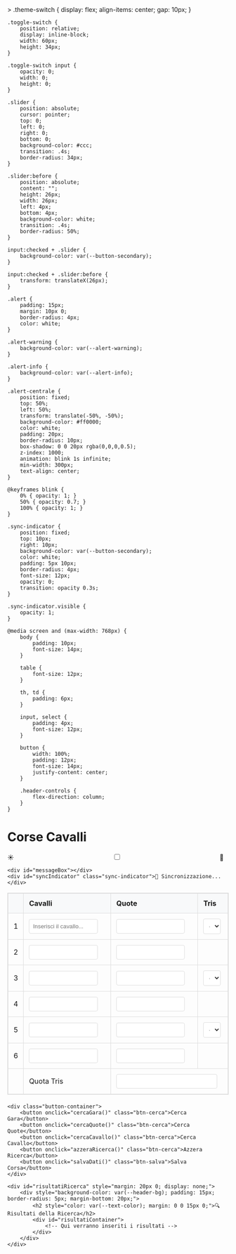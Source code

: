 <!DOCTYPE html>
<html data-theme="light">
<head>
 >
    <title>Corse Cavalli</title>
    <meta name="viewport" content="width=device-width, initial-scale=1, maximum-scale=1">
<style>
    :root[data-theme="light"] {
        --bg-color: #ffffff;
        --text-color: #333333;
        --border-color: #dddddd;
        --header-bg: #f8f9fa;
        --button-primary: #4CAF50;
        --button-secondary: #2196F3;
        --alert-warning: #f44336;
        --alert-info: #2196F3;
    }

    :root[data-theme="dark"] {
        --bg-color: #1a1a1a;
        --text-color: #ffffff;
        --border-color: #444444;
        --header-bg: #2d2d2d;
        --button-primary: #45a049;
        --button-secondary: #1976d2;
        --alert-warning: #d32f2f;
        --alert-info: #1976d2;
    }
   body {
        font-family: Arial, sans-serif;
        max-width: 1200px;
        margin: 0 auto;
        padding: 20px;
        background-color: var(--bg-color);
           color: var(--text-color);
        transition: all 0.3s ease;
    }

    .header-controls {
        display: flex;
        justify-content: space-between;
        align-items: center;
        margin-bottom: 20px;
        flex-wrap: wrap;
        gap: 10px;
    }

    table {
        width: 100%;
        border-collapse: collapse;
        margin-bottom: 20px;
        border: 1px solid var(--border-color);
    }

    th, td {
        padding: 12px;
        text-align: left;
        border: 1px solid var(--border-color);
    }

    th {
        background-color: var(--header-bg);
    }

    input, select {
        width: 90%;
        padding: 8px;
        border: 1px solid var(--border-color);
        border-radius: 4px;
        background-color: var(--bg-color);
        color: var(--text-color);
    }

    .button-container {
        display: flex;
        gap: 10px;
        margin: 20px 0;
        flex-wrap: wrap;
    }

    button {
        padding: 10px 20px;
        color: white;
        border: none;
        border-radius: 4px;
        cursor: pointer;
        transition: opacity 0.3s ease;
    }

    button:hover {
        opacity: 0.9;
    }

    .btn-salva {
        background-color: var(--button-primary);
    }

    .btn-cerca {
        background-color: var(--button-secondary);
    }
</style>
<st<style>
    .theme-switch {
        display: flex;
        align-items: center;
        gap: 10px;
    }

    .toggle-switch {
        position: relative;
        display: inline-block;
        width: 60px;
        height: 34px;
    }

    .toggle-switch input {
        opacity: 0;
        width: 0;
        height: 0;
    }

    .slider {
        position: absolute;
        cursor: pointer;
        top: 0;
        left: 0;
        right: 0;
        bottom: 0;
        background-color: #ccc;
        transition: .4s;
        border-radius: 34px;
    }

    .slider:before {
        position: absolute;
        content: "";
        height: 26px;
        width: 26px;
        left: 4px;
        bottom: 4px;
        background-color: white;
        transition: .4s;
        border-radius: 50%;
    }

    input:checked + .slider {
        background-color: var(--button-secondary);
    }

    input:checked + .slider:before {
        transform: translateX(26px);
    }

    .alert {
        padding: 15px;
        margin: 10px 0;
        border-radius: 4px;
        color: white;
    }

    .alert-warning {
        background-color: var(--alert-warning);
    }

    .alert-info {
        background-color: var(--alert-info);
    }

    .alert-centrale {
        position: fixed;
        top: 50%;
        left: 50%;
        transform: translate(-50%, -50%);
        background-color: #ff0000;
        color: white;
        padding: 20px;
        border-radius: 10px;
        box-shadow: 0 0 20px rgba(0,0,0,0.5);
        z-index: 1000;
        animation: blink 1s infinite;
        min-width: 300px;
        text-align: center;
    }

    @keyframes blink {
        0% { opacity: 1; }
        50% { opacity: 0.7; }
        100% { opacity: 1; }
    }

    .sync-indicator {
        position: fixed;
        top: 10px;
        right: 10px;
        background-color: var(--button-secondary);
        color: white;
        padding: 5px 10px;
        border-radius: 4px;
        font-size: 12px;
        opacity: 0;
        transition: opacity 0.3s;
    }

    .sync-indicator.visible {
        opacity: 1;
    }

    @media screen and (max-width: 768px) {
        body {
            padding: 10px;
            font-size: 14px;
        }

        table {
            font-size: 12px;
        }

        th, td {
            padding: 6px;
        }

        input, select {
            padding: 4px;
            font-size: 12px;
        }

        button {
            width: 100%;
            padding: 12px;
            font-size: 14px;
            justify-content: center;
        }

        .header-controls {
            flex-direction: column;
        }
    }
</style>
</head>
<body>
    <div class="header-controls">
        <h1>Corse Cavalli</h1>
        <div class="theme-switch">
            <span>☀️</span>
            <label class="toggle-switch">
                <input type="checkbox" id="themeToggle">
                <span class="slider"></span>
            </label>
            <span>🌙</span>
        </div>
    </div>
    
    <div id="messageBox"></div>
    <div id="syncIndicator" class="sync-indicator">🔄 Sincronizzazione...</div>
<table id="mainTable">
    <tr>
        <th></th>
        <th>Cavalli</th>
        <th>Quote</th>
        <th>Tris</th>
    </tr>
    <!-- Riga 1: con tris (primo posto) -->
    <tr>
        <td>1</td>
        <td>
            <div class="cavalli-input-container">
                <input type="text" class="cavalli-input" placeholder="Inserisci il cavallo...">
            </div>
        </td>
        <td>
            <input type="number" inputmode="decimal" class="quota-input" step="0.01">
        </td>
        <td>
            <select class="tris-select">
                <option value="">-</option>
                <option value="1">1</option>
                <option value="2">2</option>
                <option value="3">3</option>
                <option value="4">4</option>
                <option value="5">5</option>
                <option value="6">6</option>
            </select>
        </td>
    </tr>
    <!-- Riga 2: senza tris -->
    <tr>
        <td>2</td>
        <td>
            <div class="cavalli-input-container">
                <input type="text" class="cavalli-input">
            </div>
        </td>
        <td>
            <input type="number" inputmode="decimal" class="quota-input" step="0.01">
        </td>
        <td></td>
    </tr>
    <!-- Riga 3: con tris (secondo posto) -->
    <tr>
        <td>3</td>
        <td>
            <div class="cavalli-input-container">
                <input type="text" class="cavalli-input">
            </div>
        </td>
        <td>
            <input type="number" inputmode="decimal" class="quota-input" step="0.01">
        </td>
        <td>
            <select class="tris-select">
                <option value="">-</option>
                <option value="1">1</option>
                <option value="2">2</option>
                <option value="3">3</option>
                <option value="4">4</option>
                <option value="5">5</option>
                <option value="6">6</option>
            </select>
        </td>
    </tr>
    <!-- Riga 4: senza tris -->
    <tr>
        <td>4</td>
        <td>
            <div class="cavalli-input-container">
                <input type="text" class="cavalli-input">
            </div>
        </td>
        <td>
            <input type="number" inputmode="decimal" class="quota-input" step="0.01">
        </td>
        <td></td>
    </tr>
    <!-- Riga 5: con tris (terzo posto) -->
    <tr>
        <td>5</td>
        <td>
            <div class="cavalli-input-container">
                <input type="text" class="cavalli-input">
            </div>
        </td>
        <td>
            <input type="number" inputmode="decimal" class="quota-input" step="0.01">
        </td>
        <td>
            <select class="tris-select">
                <option value="">-</option>
                <option value="1">1</option>
                <option value="2">2</option>
                <option value="3">3</option>
                <option value="4">4</option>
                <option value="5">5</option>
                <option value="6">6</option>
            </select>
        </td>
    </tr>
    <!-- Riga 6: senza tris -->
    <tr>
        <td>6</td>
        <td>
            <div class="cavalli-input-container">
                <input type="text" class="cavalli-input">
            </div>
        </td>
        <td>
            <input type="number" inputmode="decimal" class="quota-input" step="0.01">
        </td>
        <td></td>
    </tr>
    <!-- Riga Quota Tris -->
    <tr>
        <td></td>
        <td>Quota Tris</td>
        <td colspan="2">
            <input type="number" inputmode="decimal" class="quota-tris" step="0.01" style="width: 95%">
        </td>
    </tr>
</table>

    <div class="button-container">
        <button onclick="cercaGara()" class="btn-cerca">Cerca Gara</button>
        <button onclick="cercaQuote()" class="btn-cerca">Cerca Quote</button>
        <button onclick="cercaCavallo()" class="btn-cerca">Cerca Cavallo</button>
        <button onclick="azzeraRicerca()" class="btn-cerca">Azzera Ricerca</button>
        <button onclick="salvaDati()" class="btn-salva">Salva Corsa</button>
    </div>

    <div id="risultatiRicerca" style="margin: 20px 0; display: none;">
        <div style="background-color: var(--header-bg); padding: 15px; border-radius: 5px; margin-bottom: 20px;">
            <h2 style="color: var(--text-color); margin: 0 0 15px 0;">🔍 Risultati della Ricerca</h2>
            <div id="risultatiContainer">
                <!-- Qui verranno inseriti i risultati -->
            </div>
        </div>
    </div>
<script>
let corse = [];
const SHEETS_URL = 'https://script.google.com/macros/s/AKfycbytqre6y_4j-8KJkpHtAL2b5Rl3sMxhk9Qw6e_N29cLQalqkNWDD7uW2ghS0V2EjIUj/exec';

async function leggiDaGoogleSheets() {
    try {
        document.getElementById('syncIndicator').classList.add('visible');
        const response = await fetch(SHEETS_URL + '?action=read');
        const data = await response.json();
        if (data && data.corse) {
            corse = data.corse.map(corsa => ({
                ...corsa,
                trisVincente: typeof corsa.trisVincente === 'string' ? 
                    JSON.parse(corsa.trisVincente) : corsa.trisVincente
            }));
        }
        document.getElementById('syncIndicator').classList.remove('visible');
    } catch (error) {
        console.error('Errore nella sincronizzazione:', error);
        document.getElementById('syncIndicator').classList.remove('visible');
    }
}

const themeToggle = document.getElementById('themeToggle');
themeToggle.checked = localStorage.getItem('theme') === 'dark';

function toggleTheme() {
    const html = document.documentElement;
    const isDark = themeToggle.checked;
    html.setAttribute('data-theme', isDark ? 'dark' : 'light');
    localStorage.setItem('theme', isDark ? 'dark' : 'light');
}

function mostraMessaggio(messaggio, tipo) {
    const messageBox = document.getElementById('messageBox');
    messageBox.innerHTML = `<div class="alert alert-${tipo}">${messaggio}</div>`;
    setTimeout(() => {
        messageBox.innerHTML = '';
    }, 8000);
}

function mostraAlertCentrale(tipo, risultati) {
    const audio = new Audio('https://www.soundjay.com/misc/sounds/bell-ringing-01.mp3');
    audio.play();

    const alertDiv = document.createElement('div');
    alertDiv.className = 'alert-centrale';
    
    let titoloMessaggio = '';
    switch(tipo) {
        case 'gara':
            titoloMessaggio = '‼️ GARE TROVATE ‼️';
            break;
        case 'cavallo':
            titoloMessaggio = '‼️ CAVALLO TROVATO ‼️';
            break;
        case 'quote':
            titoloMessaggio = '‼️ QUOTE TROVATE ‼️';
            break;
    }

    alertDiv.innerHTML = `
        <h2>${titoloMessaggio}</h2>
        <div class="alert-contenuto">
            <p>Trovati ${risultati} risultati</p>
            <p><strong>Controlla la tabella sotto</strong></p>
        </div>
        <button class="alert-button" onclick="this.parentElement.remove()">OK - HO VISTO</button>
    `;

    document.body.appendChild(alertDiv);
}

function formattaTrisVincente(tris) {
    if (typeof tris === 'string' && tris.includes('-')) {
        return tris;
    }
    if (tris && typeof tris === 'object' && 'primo' in tris && 'secondo' in tris && 'terzo' in tris) {
        return `${tris.primo}-${tris.secondo}-${tris.terzo}`;
    }
    return 'N/A';
}

function cercaGara() {
    const quoteAttuali = [];
    const righe = document.querySelectorAll('#mainTable tr');

    // Raccoglie tutti i dati inseriti
    for (let i = 1; i < 7; i++) {
        const cavallo = righe[i].querySelector('.cavalli-input').value;
        const quota = righe[i].querySelector('.quota-input').value;

        if (!cavallo || !quota) {
            mostraMessaggio('⚠️ Per cercare una gara devi inserire tutti i cavalli e tutte le quote!', 'warning');
            return;
        }

        quoteAttuali.push({
            cavalli: cavallo,
            quota: quota
        });
    }

    const risultati = corse.filter(corsa => {
        return corsa.dati.every((riga, index) => {
            const quoteRiga = quoteAttuali[index];
            return riga.cavalli === quoteRiga.cavalli &&
                   riga.quota === quoteRiga.quota;
        });
    });

    mostraRisultatiRicerca(risultati, 'gara');
}

function cercaCavallo() {
    const corsia = prompt('Inserisci il numero della corsia (1-6):');
    if (!corsia || !['1','2','3','4','5','6'].includes(corsia)) {
        mostraMessaggio('⚠️ Inserisci un numero di corsia valido (1-6)', 'warning');
        return;
    }

    const cavalloDaCercare = prompt('Inserisci il nome del cavallo da cercare:');
    if (!cavalloDaCercare) {
        mostraMessaggio('⚠️ Inserisci il nome del cavallo', 'warning');
        return;
    }

    const corsiaIndex = parseInt(corsia) - 1;
    const risultati = corse.filter(corsa => {
        const rigaCorsa = corsa.dati[corsiaIndex];
        return rigaCorsa && rigaCorsa.cavalli.toLowerCase().includes(cavalloDaCercare.toLowerCase());
    });

    mostraRisultatiRicerca(risultati, 'cavallo');
}

function cercaQuote() {
    const righe = document.querySelectorAll('#mainTable tr');
    const quoteAttuali = [];

    for (let i = 1; i < 7; i++) {
        const quota = righe[i].querySelector('.quota-input').value;
        if (quota) {
            quoteAttuali.push({
                numero: i,
                quota: quota
            });
        }
    }

    if (quoteAttuali.length === 0) {
        mostraMessaggio('⚠️ Inserisci almeno una quota da cercare', 'warning');
        return;
    }

    const risultati = corse.filter(corsa => {
        return quoteAttuali.every(quotaRiga => {
            const rigaCorsa = corsa.dati[quotaRiga.numero - 1];
            return rigaCorsa && rigaCorsa.quota === quotaRiga.quota;
        });
    });

    mostraRisultatiRicerca(risultati, 'quote');
}
function mostraRisultatiRicerca(risultati, tipo) {
    const risultatiDiv = document.getElementById('risultatiRicerca');
    const risultatiContainer = document.getElementById('risultatiContainer');
    
    if (!risultatiDiv || !risultatiContainer) {
        console.error('Elementi risultati non trovati');
        return;
    }
    
    risultatiContainer.innerHTML = '';
    
    if (risultati.length > 0) {
        risultati.forEach(risultato => {
            const resultDiv = document.createElement('div');
            resultDiv.style.backgroundColor = 'var(--bg-color)';
               resultDiv.style.padding = '15px';
            resultDiv.style.marginBottom = '15px';
            resultDiv.style.borderRadius = '5px';
            resultDiv.style.border = '2px solid var(--button-secondary)';
            
            const trisVincenteDiv = `
                <div style="background-color: #ff0000; color: white; padding: 15px; margin-bottom: 10px; border-radius: 5px; text-align: center; font-size: 1.2em; font-weight: bold;">
                    🎯 TRIS VINCENTE: ${formattaTrisVincente(risultato.trisVincente)} 🎯
                    <br>
                    💰 QUOTA TRIS: ${risultato.quotaTris || 'N/A'}
                </div>
            `;

            resultDiv.innerHTML = `
                ${trisVincenteDiv}
                <table style="width: 100%; margin-bottom: 10px;">
                    <tr>
                        <th>Numero</th>
                        <th>Cavalli</th>
                        <th>Quote</th>
                        <th>Tris</th>
                    </tr>
                    ${risultato.dati.map(riga => `
                        <tr>
                            <td>${riga.numero}</td>
                            <td>${riga.cavalli}</td>
                            <td>${riga.quota}</td>
                            <td>${riga.tris || '-'}</td>
                        </tr>
                    `).join('')}
                </table>
            `;
            risultatiContainer.appendChild(resultDiv);
        });
        
        risultatiDiv.style.display = 'block';
        risultatiDiv.scrollIntoView({ behavior: 'smooth' });
        mostraAlertCentrale(tipo, risultati.length);
    } else {
        risultatiDiv.style.display = 'none';
        mostraAlertCentrale(tipo, 0);
    }
}

function azzeraRicerca() {
    const risultatiDiv = document.getElementById('risultatiRicerca');
    const risultatiContainer = document.getElemententById('risultatiContainer');
    risultatiContainer.innerHTML = '';
    risultatiDiv.style.display = 'none';
    mostraMessaggio('✅ Ricerca azzerata', 'info');
}

async function salvaDati() {
    const righe = document.querySelectorAll('#mainTable tr');
    const quotaTris = document.querySelector('.quota-tris').value;

    if (!quotaTris) {
        mostraMessaggio('⚠️ Inserisci la quota tris!', 'warning');
        return;
    }

    // Verifica le selezioni della tris nelle righe 1, 3, 5
    const trisRighe = [1, 3, 5].map(index => ({
        numero: index,
        select: righe[index].querySelector('.tris-select')
    }));

    const trisValori = trisRighe.map(t => ({
        numero: t.numero,
        valore: t.select ? t.select.value : ''
    }));

    if (trisValori.some(t => !t.valore)) {
        mostraMessaggio('⚠️ Seleziona tutti i posti della tris!', 'warning');
        return;
    }

    const corsa = {
        id: Date.now(),
        trisVincente: {
            primo: trisValori[0].numero.toString(),
            secondo: trisValori[1].numero.toString(),
            terzo: trisValori[2].numero.toString()
        },
        quotaTris: quotaTris,
        dati: []
    };

    for (let i = 1; i < 7; i++) {
        const riga = righe[i];
        const cavallo = riga.querySelector('.cavalli-input').value;
        const quota = riga.querySelector('.quota-input').value;
        const trisSelect = riga.querySelector('.tris-select');
        
        corsa.dati.push({
            numero: i.toString(),
            cavalli: cavallo,
            quota: quota,
            tris: trisSelect ? trisSelect.value : ''
        });
    }

    if (corsa.dati.every(riga => !riga.cavalli)) {
        mostraMessaggio('⚠️ Inserisci almeno un cavallo!', 'warning');
        return;
    }

    mostraMessaggio('⌛ Salvataggio in corso...', 'info');

    try {
        const salvataggioOk = await salvaInGoogleSheets(corsa);
        if (salvataggioOk) {
            await leggiDaGoogleSheets();
            pulisciForm();
            mostraMessaggio('✅ Corsa salvata con successo!', 'info');
        } else {
            mostraMessaggio('⚠️ Errore nel salvataggio', 'warning');
        }
    } catch (error) {
        console.error('Errore nel salvataggio:', error);
        mostraMessaggio('⚠️ Errore nel salvataggio', 'warning');
    }
}

async function salvaInGoogleSheets(corsa) {
    try {
        const response = await fetch(SHEETS_URL, {
            method: 'POST',
            mode: 'no-cors',
            headers: {
                'Content-Type': 'application/json',
            },
            body: JSON.stringify({
                ...corsa,
                trisVincente: JSON.stringify(corsa.trisVincente)
            })
        });

        await new Promise(resolve => setTimeout(resolve, 2000));
        return true;
    } catch (error) {
        console.error('Errore nel salvataggio:', error);
        return false;
    }
}

function pulisciForm() {
    const inputs = document.querySelectorAll('#mainTable input, #mainTable select');
    inputs.forEach(input => {
        if (input.tagName === 'SELECT') {
            input.selectedIndex = 0;
        } else {
            input.value = '';
        }
    });
}

// Event Listeners
document.addEventListener('DOMContentLoaded', function() {
    themeToggle.addEventListener('change', toggleTheme);
    toggleTheme();
    
    // Gestione della selezione della tris
    const trisSelects = document.querySelectorAll('.tris-select');
    trisSelects.forEach(select => {
        select.addEventListener('change', function() {
            const selectedValue = this.value;
            if (selectedValue) {
                trisSelects.forEach(otherSelect => {
                    if (otherSelect !== this && otherSelect.value === selectedValue) {
                        otherSelect.value = '';
                    }
                });
            }
        });
    });
});

// Inizializzazione all'avvio
window.onload = async function() {
    console.log('Pagina caricata');
    await leggiDaGoogleSheets();
    toggleTheme();
    setInterval(leggiDaGoogleSheets, 60000);
};
</script>
